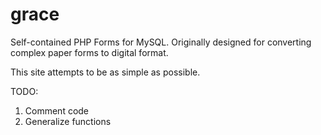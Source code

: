 grace
=====

Self-contained PHP Forms for MySQL. 
Originally designed for converting complex paper forms to digital format.

This site attempts to be as simple as possible.

TODO:
1. Comment code
2. Generalize functions
